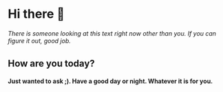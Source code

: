 # Hi there 👋

###### There is someone looking at this text right now other than you. If you can figure it out, good job.

## How are you today?

#### Just wanted to ask ;). Have a good day or night. Whatever it is for you.
